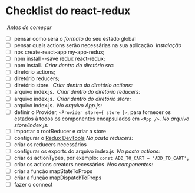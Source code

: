 # Checklist do react-redux
​
*Antes de começar*
- [ ] pensar como será o *formato* do seu estado global
- [ ] pensar quais actions serão necessárias na sua aplicação
​
*Instalação*
- [ ] npx create-react-app my-app-redux;
- [ ] npm install --save redux react-redux;
- [ ] npm install.
​
*Criar dentro do diretório src:*
- [ ] diretório actions;
- [ ] diretório reducers;
- [ ] diretório store.
​
*Criar dentro do diretório actions:*
- [ ] arquivo index.js.
​
*Criar dentro do diretório reducers:*
- [ ] arquivo index.js.
​
*Criar dentro do diretório store:*
- [ ] arquivo index.js.
​
*No arquivo App.js:*
- [ ] definir o Provider, `<Provider store={ store }>`, para fornecer os estados à todos os componentes encapsulados em `<App />`.
​
*No arquivo store/index.js:*
- [ ] importar o rootReducer e criar a store
- [ ] configurar o [Redux DevTools](https://github.com/reduxjs/redux-devtools)
​
*Na pasta reducers:*
- [ ] criar os reducers necessários
- [ ] configurar os exports do arquivo index.js
​
*Na pasta actions:*
- [ ] criar os actionTypes, por exemplo: `const ADD_TO_CART = 'ADD_TO_CART';`
- [ ] criar os actions creators necessários
​
*Nos componentes:*
- [ ] criar a função mapStateToProps
- [ ] criar a função mapDispatchToProps
- [ ] fazer o connect